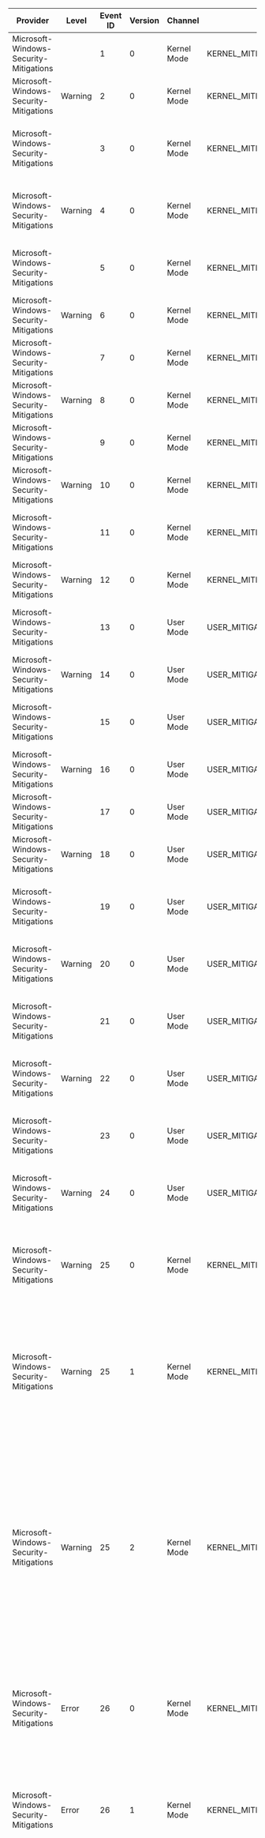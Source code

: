 Provider                                |  Level    |  Event ID  |  Version  |  Channel      |  Task                                                                   |  Opcode  |  Keyword  |  Message
----------------------------------------|-----------|------------|-----------|---------------|-------------------------------------------------------------------------|----------|-----------|----------------------------------------------------------------------------------------------------------------------------------------------------------------------------------------------------------------------------------------------------------------------------------------------------------------------------------------------------------------------------------------------------------------------------------------------------------------------------------------------------------------------------------------------------------------------------------------------------------------------------------------------------------------------
Microsoft-Windows-Security-Mitigations  |           |  1         |  0        |  Kernel Mode  |  KERNEL_MITIGATION_TASK_PROHIBIT_DYNAMIC_CODE                           |          |           |  Process '{ProcessPath}' (PID {CallingProcessId}) would have been blocked from generating dynamic code.
Microsoft-Windows-Security-Mitigations  |  Warning  |  2         |  0        |  Kernel Mode  |  KERNEL_MITIGATION_TASK_PROHIBIT_DYNAMIC_CODE                           |          |           |  Process '{ProcessPath}' (PID {CallingProcessId}) was blocked from generating dynamic code.
Microsoft-Windows-Security-Mitigations  |           |  3         |  0        |  Kernel Mode  |  KERNEL_MITIGATION_TASK_PROHIBIT_CHILD_PROCESS_CREATION                 |          |           |  Process '{ProcessPath}' (PID {CallingProcessId}) would have been blocked from creating a child process '{ProcessPathLength}4' with command line '{ProcessPathLength}6'.
Microsoft-Windows-Security-Mitigations  |  Warning  |  4         |  0        |  Kernel Mode  |  KERNEL_MITIGATION_TASK_PROHIBIT_CHILD_PROCESS_CREATION                 |          |           |  Process '{ProcessPath}' (PID {CallingProcessId}) was blocked from creating a child process '{ProcessPathLength}4' with command line '{ProcessPathLength}6'.
Microsoft-Windows-Security-Mitigations  |           |  5         |  0        |  Kernel Mode  |  KERNEL_MITIGATION_TASK_PROHIBIT_LOWIL_IMAGE_MAP                        |          |           |  Process '{ProcessPath}' (PID {ProcessId}) would have been blocked from loading the low-integrity binary '{ProcessPathLength}4'.
Microsoft-Windows-Security-Mitigations  |  Warning  |  6         |  0        |  Kernel Mode  |  KERNEL_MITIGATION_TASK_PROHIBIT_LOWIL_IMAGE_MAP                        |          |           |  Process '{ProcessPath}' (PID {ProcessId}) was blocked from loading the low-integrity binary '{ProcessPathLength}4'.
Microsoft-Windows-Security-Mitigations  |           |  7         |  0        |  Kernel Mode  |  KERNEL_MITIGATION_TASK_PROHIBIT_REMOTE_IMAGE_MAP                       |          |           |  Process '{ProcessPath}' (PID {CallingProcessId}) would have been blocking from loading a binary from a remote share.
Microsoft-Windows-Security-Mitigations  |  Warning  |  8         |  0        |  Kernel Mode  |  KERNEL_MITIGATION_TASK_PROHIBIT_REMOTE_IMAGE_MAP                       |          |           |  Process '{ProcessPath}' (PID {CallingProcessId}) was blocked from loading a binary from a remote share.
Microsoft-Windows-Security-Mitigations  |           |  9         |  0        |  Kernel Mode  |  KERNEL_MITIGATION_TASK_PROHIBIT_WIN32K_SYSTEM_CALLS                    |          |           |  Process '{ProcessPath}' (PID {CallingProcessId}) would have been blocked from making system calls to Win32k.sys.
Microsoft-Windows-Security-Mitigations  |  Warning  |  10        |  0        |  Kernel Mode  |  KERNEL_MITIGATION_TASK_PROHIBIT_WIN32K_SYSTEM_CALLS                    |          |           |  Process '{ProcessPath}' (PID {CallingProcessId}) was blocked from making system calls to Win32k.sys.
Microsoft-Windows-Security-Mitigations  |           |  11        |  0        |  Kernel Mode  |  KERNEL_MITIGATION_TASK_PROHIBIT_NON_MICROSOFT_BINARIES                 |          |           |  Process '{ProcessPath}' (PID {ProcessId}) would have been blocked from loading the non-Microsoft-signed binary '{ProcessPathLength}6'.
Microsoft-Windows-Security-Mitigations  |  Warning  |  12        |  0        |  Kernel Mode  |  KERNEL_MITIGATION_TASK_PROHIBIT_NON_MICROSOFT_BINARIES                 |          |           |  Process '{ProcessPath}' (PID {ProcessId}) was blocked from loading the non-Microsoft-signed binary '{ProcessPathLength}6'.
Microsoft-Windows-Security-Mitigations  |           |  13        |  0        |  User Mode    |  USER_MITIGATION_TASK_EXPORT_ADDRESS_FILTER                             |          |           |  Process '{ProcessPath}' (PID {ProcessId}) would have been blocked from accessing the Export Address Table for module '{MemModuleFullPath}'.
Microsoft-Windows-Security-Mitigations  |  Warning  |  14        |  0        |  User Mode    |  USER_MITIGATION_TASK_EXPORT_ADDRESS_FILTER                             |          |           |  Process '{ProcessPath}' (PID {ProcessId}) was blocked from accessing the Export Address Table for module '{MemModuleFullPath}'.
Microsoft-Windows-Security-Mitigations  |           |  15        |  0        |  User Mode    |  USER_MITIGATION_TASK_EXPORT_ADDRESS_FILTER_PLUS                        |          |           |  Process '{ProcessPath}' (PID {ProcessId}) would have been blocked from accessing the Export Address Table for module '{MemModuleFullPath}'.
Microsoft-Windows-Security-Mitigations  |  Warning  |  16        |  0        |  User Mode    |  USER_MITIGATION_TASK_EXPORT_ADDRESS_FILTER_PLUS                        |          |           |  Process '{ProcessPath}' (PID {ProcessId}) was blocked from accessing the Export Address Table for module '{MemModuleFullPath}'.
Microsoft-Windows-Security-Mitigations  |           |  17        |  0        |  User Mode    |  USER_MITIGATION_TASK_IMPORT_ADDRESS_FILTER                             |          |           |  Process '{ProcessPath}' (PID {ProcessId}) would have been blocked from accessing the Import Address Table for API '{Subcode}0'.
Microsoft-Windows-Security-Mitigations  |  Warning  |  18        |  0        |  User Mode    |  USER_MITIGATION_TASK_IMPORT_ADDRESS_FILTER                             |          |           |  Process '{ProcessPath}' (PID {ProcessId}) was blocked from accessing the Import Address Table for API '{Subcode}0'.
Microsoft-Windows-Security-Mitigations  |           |  19        |  0        |  User Mode    |  USER_MITIGATION_TASK_ROP_STACKPIVOT                                    |          |           |  Process '{ProcessPath}' (PID {ProcessId}) would have been blocked from calling the API '{HookedAPI}' due to return-oriented programming (ROP) exploit indications.
Microsoft-Windows-Security-Mitigations  |  Warning  |  20        |  0        |  User Mode    |  USER_MITIGATION_TASK_ROP_STACKPIVOT                                    |          |           |  Process '{ProcessPath}' (PID {ProcessId}) was blocked from calling the API '{HookedAPI}' due to return-oriented programming (ROP) exploit indications.
Microsoft-Windows-Security-Mitigations  |           |  21        |  0        |  User Mode    |  USER_MITIGATION_TASK_ROP_CALLERCHECK                                   |          |           |  Process '{ProcessPath}' (PID {ProcessId}) would have been blocked from calling the API '{HookedAPI}' due to return-oriented programming (ROP) exploit indications.
Microsoft-Windows-Security-Mitigations  |  Warning  |  22        |  0        |  User Mode    |  USER_MITIGATION_TASK_ROP_CALLERCHECK                                   |          |           |  Process '{ProcessPath}' (PID {ProcessId}) was blocked from calling the API '{HookedAPI}' due to return-oriented programming (ROP) exploit indications.
Microsoft-Windows-Security-Mitigations  |           |  23        |  0        |  User Mode    |  USER_MITIGATION_TASK_ROP_SIMEXEC                                       |          |           |  Process '{ProcessPath}' (PID {ProcessId}) would have been blocked from calling the API '{HookedAPI}' due to return-oriented programming (ROP) exploit indications.
Microsoft-Windows-Security-Mitigations  |  Warning  |  24        |  0        |  User Mode    |  USER_MITIGATION_TASK_ROP_SIMEXEC                                       |          |           |  Process '{ProcessPath}' (PID {ProcessId}) was blocked from calling the API '{HookedAPI}' due to return-oriented programming (ROP) exploit indications.
Microsoft-Windows-Security-Mitigations  |  Warning  |  25        |  0        |  Kernel Mode  |  KERNEL_MITIGATION_TASK_CONTROL_PROTECTION_USER_MODE_RETURN_MISMATCH    |          |           |  Process '{ProcessPath}' (PID {ProcessId}) has encountered a shadow stack return address mismatch. The process will be allowed to continue execution.Return instruction executed from module '{ProcessPathLength}2'.Attempting to return to module '{ProcessPathLength}4'.
Microsoft-Windows-Security-Mitigations  |  Warning  |  25        |  1        |  Kernel Mode  |  KERNEL_MITIGATION_TASK_CONTROL_PROTECTION_USER_MODE_RETURN_MISMATCH    |          |           |  Process '{ProcessPath}' (PID {ProcessId}) has encountered a shadow stack return address mismatch. The process will be allowed to continue execution.Process shadow stack strict mode: {ProcessPathLength}5Return instruction executed from module '{ProcessPathLength}2'.Attempting to return to module '{ProcessPathLength}4'.
Microsoft-Windows-Security-Mitigations  |  Warning  |  25        |  2        |  Kernel Mode  |  KERNEL_MITIGATION_TASK_CONTROL_PROTECTION_USER_MODE_RETURN_MISMATCH    |          |           |  Process '{ProcessPath}' (PID {ProcessId}) has encountered a shadow stack return address mismatch. The process will be allowed to continue execution because: {ProcessPathLength}7.Process shadow stack strict mode: {ProcessPathLength}5Appcompat options: {ProcessPathLength}6Return instruction executed from module '{ProcessPathLength}2'.(Instruction address: {ProcessPathLength}8, module offset: {ProcessPathLength}9, module compatible with shadow stacks: {ProcessPath}0)Attempting to return to module '{ProcessPathLength}4'.(Instruction address: {ProcessPath}1, module offset: {ProcessPath}2, module compatible with shadow stacks: {ProcessPath}3)
Microsoft-Windows-Security-Mitigations  |  Error    |  26        |  0        |  Kernel Mode  |  KERNEL_MITIGATION_TASK_CONTROL_PROTECTION_USER_MODE_RETURN_MISMATCH    |          |           |  Process '{ProcessPath}' (PID {ProcessId}) has encountered a shadow stack return address mismatch. The process will be terminated.Return instruction executed from module '{ProcessPathLength}2'.Attempting to return to module '{ProcessPathLength}4'.
Microsoft-Windows-Security-Mitigations  |  Error    |  26        |  1        |  Kernel Mode  |  KERNEL_MITIGATION_TASK_CONTROL_PROTECTION_USER_MODE_RETURN_MISMATCH    |          |           |  Process '{ProcessPath}' (PID {ProcessId}) has encountered a shadow stack return address mismatch. The process will be terminated.Process shadow stack strict mode: {ProcessPathLength}5Return instruction executed from module '{ProcessPathLength}2'.Attempting to return to module '{ProcessPathLength}4'.
Microsoft-Windows-Security-Mitigations  |  Error    |  26        |  2        |  Kernel Mode  |  KERNEL_MITIGATION_TASK_CONTROL_PROTECTION_USER_MODE_RETURN_MISMATCH    |          |           |  Process '{ProcessPath}' (PID {ProcessId}) has encountered a shadow stack return address mismatch. The process will be terminated.Process shadow stack strict mode: {ProcessPathLength}5Appcompat options: {ProcessPathLength}6Return instruction executed from module '{ProcessPathLength}2'.(Instruction address: {ProcessPathLength}8, module offset: {ProcessPathLength}9, module compatible with shadow stacks: {ProcessPath}0)Attempting to return to module '{ProcessPathLength}4'.(Instruction address: {ProcessPath}1, module offset: {ProcessPath}2, module compatible with shadow stacks: {ProcessPath}3)
Microsoft-Windows-Security-Mitigations  |  Warning  |  27        |  0        |  Kernel Mode  |  KERNEL_MITIGATION_TASK_USER_CET_SET_CONTEXT_IP_VALIDATION_FAILURE      |          |           |  Process '{ProcessPath}' (PID {ProcessId}) would have been blocked from setting context due to instruction pointer validation failure when user-mode shadow stack is enabled.
Microsoft-Windows-Security-Mitigations  |  Warning  |  27        |  1        |  Kernel Mode  |  KERNEL_MITIGATION_TASK_USER_CET_SET_CONTEXT_IP_VALIDATION_FAILURE      |          |           |  Process '{ProcessPath}' (PID {ProcessId}) would have been blocked from setting context due to instruction pointer validation failure when user-mode shadow stack is enabled.Process set context validation strict mode: {ProcessPathLength}3Set context type: {ProcessPathLength}4Set context target module '{ProcessPathLength}2'.
Microsoft-Windows-Security-Mitigations  |  Error    |  28        |  0        |  Kernel Mode  |  KERNEL_MITIGATION_TASK_USER_CET_SET_CONTEXT_IP_VALIDATION_FAILURE      |          |           |  Process '{ProcessPath}' (PID {ProcessId}) was blocked from setting context due to instruction pointer validation failure when user-mode shadow stack is enabled.
Microsoft-Windows-Security-Mitigations  |  Error    |  28        |  1        |  Kernel Mode  |  KERNEL_MITIGATION_TASK_USER_CET_SET_CONTEXT_IP_VALIDATION_FAILURE      |          |           |  Process '{ProcessPath}' (PID {ProcessId}) was blocked from setting context due to instruction pointer validation failure when user-mode shadow stack is enabled.Process set context validation strict mode: {ProcessPathLength}3Set context type: {ProcessPathLength}4Set context target module '{ProcessPathLength}2'.
Microsoft-Windows-Security-Mitigations  |  Warning  |  29        |  0        |  Kernel Mode  |  KERNEL_MITIGATION_TASK_BLOCK_NON_CET_BINARIES                          |          |           |  Process '{ProcessPath}' (PID {ProcessId}) would have been blocked from loading an image binary due to the binary not being compatible with shadow stacks and/or missing exception handling continuation data.Process requires binaries to also contain exception handling continuation data: {ProcessPathLength}5Binary path: {ProcessPathLength}2Binary compatible with shadow stacks: {ProcessPathLength}3Binary contains exception handling continuation data: {ProcessPathLength}4
Microsoft-Windows-Security-Mitigations  |  Error    |  30        |  0        |  Kernel Mode  |  KERNEL_MITIGATION_TASK_BLOCK_NON_CET_BINARIES                          |          |           |  Process '{ProcessPath}' (PID {ProcessId}) was blocked from loading an image binary due to the binary not being compatible with shadow stacks and/or missing exception handling continuation data.Process requires binaries to also contain exception handling continuation data: {ProcessPathLength}5Binary path: {ProcessPathLength}2Binary compatible with shadow stacks: {ProcessPathLength}3Binary contains exception handling continuation data: {ProcessPathLength}4
Microsoft-Windows-Security-Mitigations  |  Warning  |  31        |  0        |  Kernel Mode  |  KERNEL_MITIGATION_TASK_REDIRECTION_TRUST_POLICY                        |          |           |  Process '{ProcessPath}' (PID {ProcessId}) would have been blocked from following an untrusted redirection: Binary path: {ProcessPath}Arguments: {ProcessCommandLine}Redirection Type:{ProcessPathLength}1Operation Path: {ProcessPathLength}3Impersonating: {ProcessPathLength}4
Microsoft-Windows-Security-Mitigations  |  Error    |  32        |  0        |  Kernel Mode  |  KERNEL_MITIGATION_TASK_REDIRECTION_TRUST_POLICY                        |          |           |  Process '{ProcessPath}' (PID {ProcessId}) was blocked from following an untrusted redirection: Binary path: {ProcessPath}Arguments: {ProcessCommandLine}Redirection Type:{ProcessPathLength}1Operation Path: {ProcessPathLength}3Impersonating: {ProcessPathLength}4
Microsoft-Windows-Security-Mitigations  |  Warning  |  33        |  0        |  Kernel Mode  |  KERNEL_MITIGATION_TASK_CONTROL_PROTECTION_KERNEL_MODE_RETURN_MISMATCH  |          |           |  The system has encountered a kernel-mode shadow stack return address mismatch. The system will be allowed to continue execution because: {NonenforcementReason}.Return instruction executed from module '{ControlPcImageName}'.(Instruction address: {ControlPcAddress}, module offset: {ControlPcOffset})Attempting to return to module '{RspContentsImageName}'.(Instruction address: {RspContentsAddress}, module offset: {ControlPcImageNameLength}0)
Microsoft-Windows-Security-Mitigations  |  Error    |  34        |  0        |  Kernel Mode  |  KERNEL_MITIGATION_TASK_CONTROL_PROTECTION_KERNEL_MODE_RETURN_MISMATCH  |          |           |  The system has encountered a kernel-mode shadow stack return address mismatch. The system will be terminated.Return instruction executed from module '{ControlPcImageName}'.(Instruction address: {ControlPcAddress}, module offset: {ControlPcOffset})Attempting to return to module '{RspContentsImageName}'.(Instruction address: {RspContentsAddress}, module offset: {ControlPcImageNameLength}0)